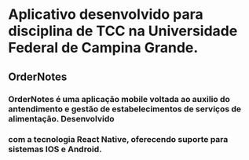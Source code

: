 # Aplicativo desenvolvido para disciplina de TCC na Universidade Federal de Campina Grande.

## OrderNotes

### OrderNotes é uma aplicação mobile voltada ao auxilio do antendimento e gestão de estabelecimentos de serviços de alimentação. Desenvolvido
### com a tecnologia React Native, oferecendo suporte para sistemas IOS e Android.
